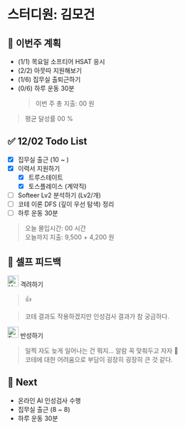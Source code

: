 # 스터디원: 김모건

## 🚀 이번주 계획

- (1/1) 목요일 소프티어 HSAT 응시
- (2/2) 아뭇따 지원해보기
- (1/6) 집무실 출퇴근하기
- (0/6) 하루 운동 30분
  > 이번 주 총 지출: 00 원

> 평균 달성률 00 %

## ✅ 12/02 Todo List

- [x] 집무실 출근 (10 ~ )
- [x] 이력서 지원하기
  - [x] 트루스테이트
  - [x] 토스플레이스 (계약직)
- [ ] Softeer Lv2 분석하기 (Lv2/개)
- [ ] 코테 이론 DFS (깊이 우선 탐색) 정리
- [ ] 하루 운동 30분

> 오늘 몰입시간: 00 시간<br>
> 오늘까지 지출: 9,500 + 4,200 원

## 🎉 셀프 피드백

<img src="https://raw.githubusercontent.com/Tarikul-Islam-Anik/Animated-Fluent-Emojis/master/Emojis/Smilies/Hugging%20Face.png" alt="Hugging Face" width="25" height="25"> 격려하기</img>

> 👍<br>

> 코테 결과도 작용하겠지만 인성검사 결과가 참 궁금하다.

<img src="https://raw.githubusercontent.com/Tarikul-Islam-Anik/Animated-Fluent-Emojis/master/Emojis/Smilies/Face%20with%20Monocle.png" alt="Face with Monocle" width="25" height="25"> 반성하기</img>

> 일찍 자도 늦게 일어나는 건 뭐지... 알람 꼭 맞춰두고 자자 🤣<br>
> 코테에 대한 어려움으로 부담이 굉장히 굉장히 큰 것 같다.<br>

## 🌱 Next

- 온라인 AI 인성검사 수행
- 집무실 출근 (8 ~ 8)
- 하루 운동 30분
